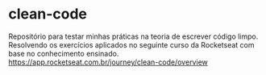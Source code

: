 # clean-code

Repositório para testar minhas práticas na teoria de escrever código limpo.
Resolvendo os exercícios aplicados no seguinte curso da Rocketseat com base no conhecimento ensinado. <br>
<a>https://app.rocketseat.com.br/journey/clean-code/overview</a>
